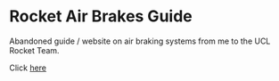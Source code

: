 # Rocket Air Brakes Guide
Abandoned guide / website on air braking systems from me to the UCL Rocket Team.

Click [here](https://augustjaubert.github.io/Rocket-Air-Brakes-Guide/)
